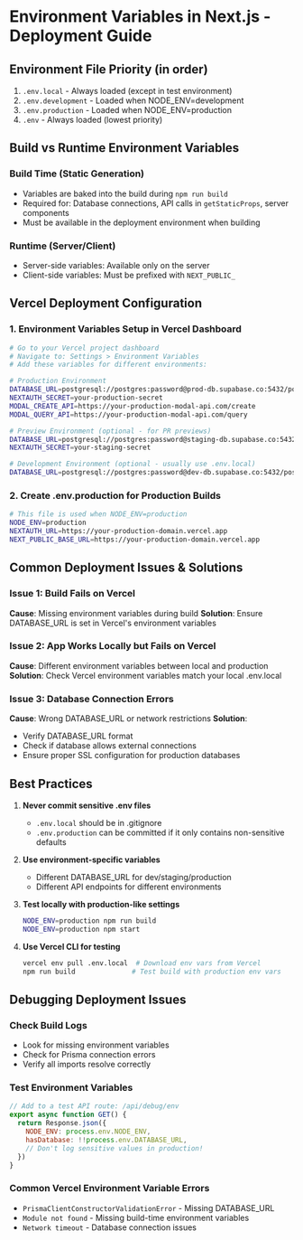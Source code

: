 # Environment Variables in Next.js - Deployment Guide

## Environment File Priority (in order)

1. `.env.local` - Always loaded (except in test environment)
2. `.env.development` - Loaded when NODE_ENV=development
3. `.env.production` - Loaded when NODE_ENV=production
4. `.env` - Always loaded (lowest priority)

## Build vs Runtime Environment Variables

### Build Time (Static Generation)

- Variables are baked into the build during `npm run build`
- Required for: Database connections, API calls in `getStaticProps`, server components
- Must be available in the deployment environment when building

### Runtime (Server/Client)

- Server-side variables: Available only on the server
- Client-side variables: Must be prefixed with `NEXT_PUBLIC_`

## Vercel Deployment Configuration

### 1. Environment Variables Setup in Vercel Dashboard

```bash
# Go to your Vercel project dashboard
# Navigate to: Settings > Environment Variables
# Add these variables for different environments:

# Production Environment
DATABASE_URL=postgresql://postgres:password@prod-db.supabase.co:5432/postgres
NEXTAUTH_SECRET=your-production-secret
MODAL_CREATE_API=https://your-production-modal-api.com/create
MODAL_QUERY_API=https://your-production-modal-api.com/query

# Preview Environment (optional - for PR previews)
DATABASE_URL=postgresql://postgres:password@staging-db.supabase.co:5432/postgres
NEXTAUTH_SECRET=your-staging-secret

# Development Environment (optional - usually use .env.local)
DATABASE_URL=postgresql://postgres:password@dev-db.supabase.co:5432/postgres
```

### 2. Create .env.production for Production Builds

```bash
# This file is used when NODE_ENV=production
NODE_ENV=production
NEXTAUTH_URL=https://your-production-domain.vercel.app
NEXT_PUBLIC_BASE_URL=https://your-production-domain.vercel.app
```

## Common Deployment Issues & Solutions

### Issue 1: Build Fails on Vercel

**Cause**: Missing environment variables during build
**Solution**: Ensure DATABASE_URL is set in Vercel's environment variables

### Issue 2: App Works Locally but Fails on Vercel

**Cause**: Different environment variables between local and production
**Solution**: Check Vercel environment variables match your local .env.local

### Issue 3: Database Connection Errors

**Cause**: Wrong DATABASE_URL or network restrictions
**Solution**:

- Verify DATABASE_URL format
- Check if database allows external connections
- Ensure proper SSL configuration for production databases

## Best Practices

1. **Never commit sensitive .env files**
   - `.env.local` should be in .gitignore
   - `.env.production` can be committed if it only contains non-sensitive defaults

2. **Use environment-specific variables**
   - Different DATABASE_URL for dev/staging/production
   - Different API endpoints for different environments

3. **Test locally with production-like settings**

   ```bash
   NODE_ENV=production npm run build
   NODE_ENV=production npm start
   ```

4. **Use Vercel CLI for testing**
   ```bash
   vercel env pull .env.local  # Download env vars from Vercel
   npm run build              # Test build with production env vars
   ```

## Debugging Deployment Issues

### Check Build Logs

- Look for missing environment variables
- Check for Prisma connection errors
- Verify all imports resolve correctly

### Test Environment Variables

```javascript
// Add to a test API route: /api/debug/env
export async function GET() {
  return Response.json({
    NODE_ENV: process.env.NODE_ENV,
    hasDatabase: !!process.env.DATABASE_URL,
    // Don't log sensitive values in production!
  })
}
```

### Common Vercel Environment Variable Errors

- `PrismaClientConstructorValidationError` - Missing DATABASE_URL
- `Module not found` - Missing build-time environment variables
- `Network timeout` - Database connection issues
